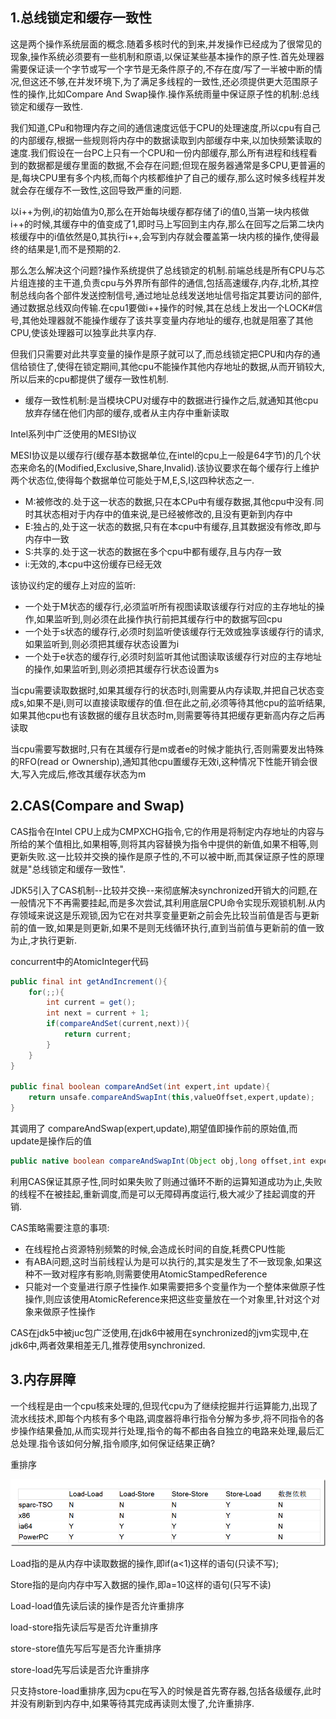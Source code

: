 ## 1.总线锁定和缓存一致性

这是两个操作系统层面的概念.随着多核时代的到来,并发操作已经成为了很常见的现象,操作系统必须要有一些机制和原语,以保证某些基本操作的原子性.首先处理器需要保证读一个字节或写一个字节是无条件原子的,不存在度/写了一半被中断的情况,但这还不够,在并发环境下,为了满足多线程的一致性,还必须提供更大范围原子性的操作,比如Compare And Swap操作.操作系统雨量中保证原子性的机制:总线锁定和缓存一致性.

我们知道,CPu和物理内存之间的通信速度远低于CPU的处理速度,所以cpu有自己的内部缓存,根据一些规则将内存中的数据读取到内部缓存中来,以加快频繁读取的速度.我们假设在一台PC上只有一个CPU和一份内部缓存,那么所有进程和线程看到的数据都是缓存里面的数据,不会存在问题;但现在服务器通常是多CPU,更普遍的是,每块CPU里有多个内核,而每个内核都维护了自己的缓存,那么这时候多线程并发就会存在缓存不一致性,这回导致严重的问题.

以i++为例,i的初始值为0,那么在开始每块缓存都存储了i的值0,当第一块内核做i++的时候,其缓存中的值变成了1,即时马上写回到主内存,那么在回写之后第二块内核缓存中的i值依然是0,其执行i++,会写到内存就会覆盖第一块内核的操作,使得最终的结果是1,而不是预期的2.

那么怎么解决这个问题?操作系统提供了总线锁定的机制.前端总线是所有CPU与芯片组连接的主干道,负责cpu与外界所有部件的通信,包括高速缓存,内存,北桥,其控制总线向各个部件发送控制信号,通过地址总线发送地址信号指定其要访问的部件,通过数据总线双向传输.在cpu1要做i++操作的时候,其在总线上发出一个LOCK#信号,其他处理器就不能操作缓存了该共享变量内存地址的缓存,也就是阻塞了其他CPU,使该处理器可以独享此共享内存.

但我们只需要对此共享变量的操作是原子就可以了,而总线锁定把CPU和内存的通信给锁住了,使得在锁定期间,其他cpu不能操作其他内存地址的数据,从而开销较大,所以后来的cpu都提供了缓存一致性机制.

- 缓存一致性机制:是当模块CPU对缓存中的数据进行操作之后,就通知其他cpu放弃存储在他们内部的缓存,或者从主内存中重新读取

Intel系列中广泛使用的MESI协议

MESI协议是以缓存行(缓存基本数据单位,在intel的cpu上一般是64字节)的几个状态来命名的(Modified,Exclusive,Share,Invalid).该协议要求在每个缓存行上维护两个状态位,使得每个数据单位可能处于M,E,S,I这四种状态之一.

- M:被修改的.处于这一状态的数据,只在本CPu中有缓存数据,其他cpu中没有.同时其状态相对于内存中的值来说,是已经被修改的,且没有更新到内存中
- E:独占的,处于这一状态的数据,只有在本cpu中有缓存,且其数据没有修改,即与内存中一致
- S:共享的.处于这一状态的数据在多个cpu中都有缓存,且与内存一致
- i:无效的,本cpu中这份缓存已经无效

该协议约定的缓存上对应的监听:

- 一个处于M状态的缓存行,必须监听所有视图读取该缓存行对应的主存地址的操作,如果监听到,则必须在此操作执行前把其缓存行中的数据写回cpu
- 一个处于s状态的缓存行,必须时刻监听使该缓存行无效或独享该缓存行的请求,如果监听到,则必须把其缓存状态设置为i
- 一个处于e状态的缓存行,必须时刻监听其他试图读取该缓存行对应的主存地址的操作,如果监听到,则必须把其缓存行状态设置为s

当cpu需要读取数据时,如果其缓存行的状态时i,则需要从内存读取,并把自己状态变成s,如果不是i,则可以直接读取缓存的值.但在此之前,必须等待其他cpu的监听结果,如果其他cpu也有该数据的缓存且状态时m,则需要等待其把缓存更新高内存之后再读取

当cpu需要写数据时,只有在其缓存行是m或者e的时候才能执行,否则需要发出特殊的RFO(read or Ownership),通知其他cpu置缓存无效i,这种情况下性能开销会很大,写入完成后,修改其缓存状态为m

## 2.CAS(Compare and Swap)

CAS指令在Intel CPU上成为CMPXCHG指令,它的作用是将制定内存地址的内容与所给的某个值相比,如果相等,则将其内容替换为指令中提供的新值,如果不相等,则更新失败.这一比较并交换的操作是原子性的,不可以被中断,而其保证原子性的原理就是"总线锁定和缓存一致性".

JDK5引入了CAS机制--比较并交换--来彻底解决synchronized开销大的问题,在一般情况下不再需要挂起,而是多次尝试,其利用底层CPU命令实现乐观锁机制.从内存领域来说这是乐观锁,因为它在对共享变量更新之前会先比较当前值是否与更新前的值一致,如果是则更新,如果不是则无线循环执行,直到当前值与更新前的值一致为止,才执行更新.

concurrent中的AtomicInteger代码

```java
public final int getAndIncrement(){
    for(;;){
        int current = get();
        int next = current + 1;
        if(compareAndSet(current,next)){
            return current;
        }
    }
}

public final boolean compareAndSet(int expert,int update){
    return unsafe.compareAndSwapInt(this,valueOffset,expert,update);
}
```

其调用了 compareAndSwap(expert,update),期望值即操作前的原始值,而update是操作后的值

```java
public native boolean compareAndSwapInt(Object obj,long offset,int expert,int update);
```

利用CAS保证其原子性,同时如果失败了则通过循环不断的运算知道成功为止,失败的线程不在被挂起,重新调度,而是可以无障碍再度运行,极大减少了挂起调度的开销.

CAS策略需要注意的事项:

- 在线程抢占资源特别频繁的时候,会造成长时间的自旋,耗费CPU性能
- 有ABA问题,这时当前线程认为是可以执行的,其实是发生了不一致现象,如果这种不一致对程序有影响,则需要使用AtomicStampedReference
- 只能对一个变量进行原子性操作.如果需要把多个变量作为一个整体来做原子性操作,则应该使用AtomicReference来把这些变量放在一个对象里,针对这个对象来做原子性操作

CAS在jdk5中被juc包广泛使用,在jdk6中被用在synchronized的jvm实现中,在jdk6中,两者效果相差无几,推荐使用synchronized.

## 3.内存屏障

一个线程是由一个cpu核来处理的,但现代cpu为了继续挖掘并行运算能力,出现了流水线技术,即每个内核有多个电路,调度器将串行指令分解为多步,将不同指令的各步操作结果叠加,从而实现并行处理,指令的每不都由各自独立的电路来处理,最后汇总处理.指令该如何分解,指令顺序,如何保证结果正确?

重排序

![](../imgs/07085036-219ed33a0abe4541b7602545dd29c405.png)

Load指的是从内存中读取数据的操作,即if(a<1)这样的语句(只读不写);

Store指的是向内存中写入数据的操作,即a=10这样的语句(只写不读)

Load-load值先读后读的操作是否允许重排序

load-store指先读后写是否允许重排序

store-store值先写后写是否允许重排序

store-load先写后读是否允许重排序

只支持store-load重排序,因为cpu在写入的时候是首先寄存器,包括各级缓存,此时并没有刷新到内存中,如果等待其完成再读则太慢了,允许重排序.